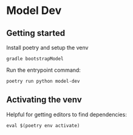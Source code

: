 # Model Dev

## Getting started

Install poetry and setup the venv

```
gradle bootstrapModel
```

Run the entrypoint command:

```
poetry run python model-dev
```

## Activating the venv

Helpful for getting editors to find dependencies:

```
eval $(poetry env activate)
```
